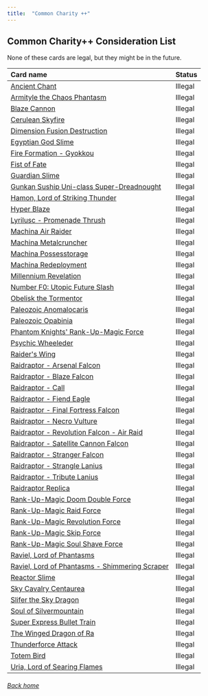 ```yaml
---
title:  "Common Charity ++"
---
```


## Common Charity++ Consideration List

None of these cards are legal, but they might be in the future.

| Card name | Status |
| :-- | :-- |
| [Ancient Chant](https://db.ygoprodeck.com/card/?search=Ancient%20Chant) | Illegal |
| [Armityle the Chaos Phantasm](https://db.ygoprodeck.com/card/?search=Armityle%20the%20Chaos%20Phantasm) | Illegal |
| [Blaze Cannon](https://db.ygoprodeck.com/card/?search=Blaze%20Cannon) | Illegal |
| [Cerulean Skyfire](https://db.ygoprodeck.com/card/?search=Cerulean%20Skyfire) | Illegal |
| [Dimension Fusion Destruction](https://db.ygoprodeck.com/card/?search=Dimension%20Fusion%20Destruction) | Illegal |
| [Egyptian God Slime](https://db.ygoprodeck.com/card/?search=Egyptian%20God%20Slime) | Illegal |
| [Fire Formation - Gyokkou](https://db.ygoprodeck.com/card/?search=Fire%20Formation%20-%20Gyokkou) | Illegal |
| [Fist of Fate](https://db.ygoprodeck.com/card/?search=Fist%20of%20Fate) | Illegal |
| [Guardian Slime](https://db.ygoprodeck.com/card/?search=Guardian%20Slime) | Illegal |
| [Gunkan Suship Uni-class Super-Dreadnought](https://db.ygoprodeck.com/card/?search=Gunkan%20Suship%20Uni-class%20Super-Dreadnought) | Illegal |
| [Hamon, Lord of Striking Thunder](https://db.ygoprodeck.com/card/?search=Hamon,%20Lord%20of%20Striking%20Thunder) | Illegal |
| [Hyper Blaze](https://db.ygoprodeck.com/card/?search=Hyper%20Blaze) | Illegal |
| [Lyrilusc - Promenade Thrush](https://db.ygoprodeck.com/card/?search=Lyrilusc%20-%20Promenade%20Thrush) | Illegal |
| [Machina Air Raider](https://db.ygoprodeck.com/card/?search=Machina%20Air%20Raider) | Illegal |
| [Machina Metalcruncher](https://db.ygoprodeck.com/card/?search=Machina%20Metalcruncher) | Illegal |
| [Machina Possesstorage](https://db.ygoprodeck.com/card/?search=Machina%20Possesstorage) | Illegal |
| [Machina Redeployment](https://db.ygoprodeck.com/card/?search=Machina%20Redeployment) | Illegal |
| [Millennium Revelation](https://db.ygoprodeck.com/card/?search=Millennium%20Revelation) | Illegal |
| [Number F0: Utopic Future Slash](https://db.ygoprodeck.com/card/?search=Number%20F0:%20Utopic%20Future%20Slash) | Illegal |
| [Obelisk the Tormentor](https://db.ygoprodeck.com/card/?search=Obelisk%20the%20Tormentor) | Illegal |
| [Paleozoic Anomalocaris](https://db.ygoprodeck.com/card/?search=Paleozoic%20Anomalocaris) | Illegal |
| [Paleozoic Opabinia](https://db.ygoprodeck.com/card/?search=Paleozoic%20Opabinia) | Illegal |
| [Phantom Knights' Rank-Up-Magic Force](https://db.ygoprodeck.com/card/?search=Phantom%20Knights'%20Rank-Up-Magic%20Force) | Illegal |
| [Psychic Wheeleder](https://db.ygoprodeck.com/card/?search=Psychic%20Wheeleder) | Illegal |
| [Raider's Wing](https://db.ygoprodeck.com/card/?search=Raider's%20Wing) | Illegal |
| [Raidraptor - Arsenal Falcon](https://db.ygoprodeck.com/card/?search=Raidraptor%20-%20Arsenal%20Falcon) | Illegal |
| [Raidraptor - Blaze Falcon](https://db.ygoprodeck.com/card/?search=Raidraptor%20-%20Blaze%20Falcon) | Illegal |
| [Raidraptor - Call](https://db.ygoprodeck.com/card/?search=Raidraptor%20-%20Call) | Illegal |
| [Raidraptor - Fiend Eagle](https://db.ygoprodeck.com/card/?search=Raidraptor%20-%20Fiend%20Eagle) | Illegal |
| [Raidraptor - Final Fortress Falcon](https://db.ygoprodeck.com/card/?search=Raidraptor%20-%20Final%20Fortress%20Falcon) | Illegal |
| [Raidraptor - Necro Vulture](https://db.ygoprodeck.com/card/?search=Raidraptor%20-%20Necro%20Vulture) | Illegal |
| [Raidraptor - Revolution Falcon - Air Raid](https://db.ygoprodeck.com/card/?search=Raidraptor%20-%20Revolution%20Falcon%20-%20Air%20Raid) | Illegal |
| [Raidraptor - Satellite Cannon Falcon](https://db.ygoprodeck.com/card/?search=Raidraptor%20-%20Satellite%20Cannon%20Falcon) | Illegal |
| [Raidraptor - Stranger Falcon](https://db.ygoprodeck.com/card/?search=Raidraptor%20-%20Stranger%20Falcon) | Illegal |
| [Raidraptor - Strangle Lanius](https://db.ygoprodeck.com/card/?search=Raidraptor%20-%20Strangle%20Lanius) | Illegal |
| [Raidraptor - Tribute Lanius](https://db.ygoprodeck.com/card/?search=Raidraptor%20-%20Tribute%20Lanius) | Illegal |
| [Raidraptor Replica](https://db.ygoprodeck.com/card/?search=Raidraptor%20Replica) | Illegal |
| [Rank-Up-Magic Doom Double Force](https://db.ygoprodeck.com/card/?search=Rank-Up-Magic%20Doom%20Double%20Force) | Illegal |
| [Rank-Up-Magic Raid Force](https://db.ygoprodeck.com/card/?search=Rank-Up-Magic%20Raid%20Force) | Illegal |
| [Rank-Up-Magic Revolution Force](https://db.ygoprodeck.com/card/?search=Rank-Up-Magic%20Revolution%20Force) | Illegal |
| [Rank-Up-Magic Skip Force](https://db.ygoprodeck.com/card/?search=Rank-Up-Magic%20Skip%20Force) | Illegal |
| [Rank-Up-Magic Soul Shave Force](https://db.ygoprodeck.com/card/?search=Rank-Up-Magic%20Soul%20Shave%20Force) | Illegal |
| [Raviel, Lord of Phantasms](https://db.ygoprodeck.com/card/?search=Raviel,%20Lord%20of%20Phantasms) | Illegal |
| [Raviel, Lord of Phantasms - Shimmering Scraper](https://db.ygoprodeck.com/card/?search=Raviel,%20Lord%20of%20Phantasms%20-%20Shimmering%20Scraper) | Illegal |
| [Reactor Slime](https://db.ygoprodeck.com/card/?search=Reactor%20Slime) | Illegal |
| [Sky Cavalry Centaurea](https://db.ygoprodeck.com/card/?search=Sky%20Cavalry%20Centaurea) | Illegal |
| [Slifer the Sky Dragon](https://db.ygoprodeck.com/card/?search=Slifer%20the%20Sky%20Dragon) | Illegal |
| [Soul of Silvermountain](https://db.ygoprodeck.com/card/?search=Soul%20of%20Silvermountain) | Illegal |
| [Super Express Bullet Train](https://db.ygoprodeck.com/card/?search=Super%20Express%20Bullet%20Train) | Illegal |
| [The Winged Dragon of Ra](https://db.ygoprodeck.com/card/?search=The%20Winged%20Dragon%20of%20Ra) | Illegal |
| [Thunderforce Attack](https://db.ygoprodeck.com/card/?search=Thunderforce%20Attack) | Illegal |
| [Totem Bird](https://db.ygoprodeck.com/card/?search=Totem%20Bird) | Illegal |
| [Uria, Lord of Searing Flames](https://db.ygoprodeck.com/card/?search=Uria,%20Lord%20of%20Searing%20Flames) | Illegal |

###### [Back home](/edopro-custom-banlists/site/index)